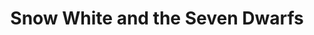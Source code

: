 ---
layout: question
year: 1937
title: Snow White and the Seven Dwarfs
question: <em>Snow White and the Seven Dwarfs</em> broke box office records and was the first animated, full-length feature film. What other milestone did it reach?
answer1: It had the first commercially released soundtrack album
answer2: It was the first animated film to win Best Picture
answer3: It included the first Disney song to win a Grammy award
answer4: It featured the first Disney score written by a woman
---